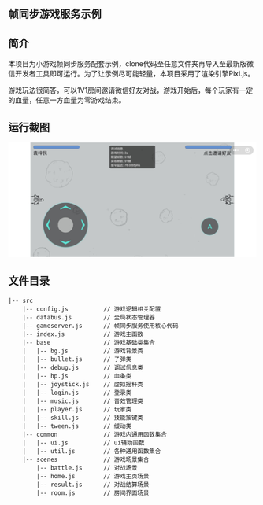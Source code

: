 ## 帧同步游戏服务示例

## 简介
本项目为小游戏帧同步服务配套示例，clone代码至任意文件夹再导入至最新版微信开发者工具即可运行。为了让示例尽可能轻量，本项目采用了渲染引擎Pixi.js。

游戏玩法很简答，可以1V1房间邀请微信好友对战，游戏开始后，每个玩家有一定的血量，任意一方血量为零游戏结束。

## 运行截图
![demo](/images/demo.jpg)

## 文件目录
```
|-- src
    |-- config.js          // 游戏逻辑相关配置
    |-- databus.js         // 全局状态管理器
    |-- gameserver.js      // 帧同步服务使用核心代码
    |-- index.js           // 游戏主函数
    |-- base               // 游戏基础类集合
    |   |-- bg.js          // 游戏背景类
    |   |-- bullet.js      // 子弹类
    |   |-- debug.js       // 调试信息类
    |   |-- hp.js          // 血条类
    |   |-- joystick.js    // 虚拟摇杆类
    |   |-- login.js       // 登录类
    |   |-- music.js       // 音效管理类
    |   |-- player.js      // 玩家类
    |   |-- skill.js       // 技能按键类
    |   |-- tween.js       // 缓动类
    |-- common             // 游戏内通用函数集合
    |   |-- ui.js          // ui辅助函数
    |   |-- util.js        // 各种通用函数集合
    |-- scenes             // 游戏场景集合
        |-- battle.js      // 对战场景
        |-- home.js        // 游戏主页场景
        |-- result.js      // 对战结算场景
        |-- room.js        // 房间界面场景
```

